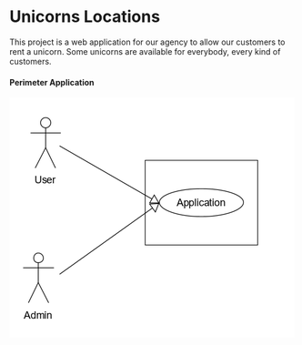 # Unicorns Locations 

This project is a web application for our agency to allow our customers to rent a unicorn.
Some unicorns are available for everybody, every kind of customers.

#### Perimeter Application 

![perimeter-application-screen](./assets/perimeter-application-screen.PNG)
